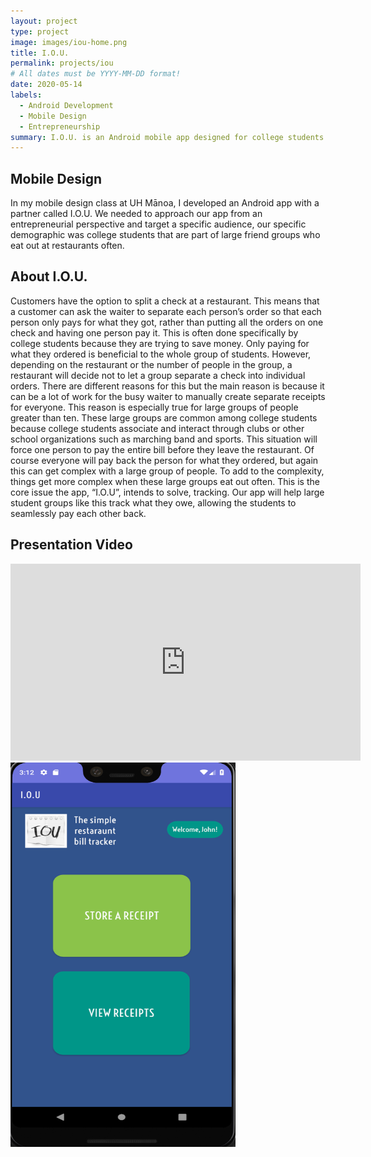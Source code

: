 ```yaml
---
layout: project
type: project
image: images/iou-home.png
title: I.O.U.
permalink: projects/iou
# All dates must be YYYY-MM-DD format!
date: 2020-05-14
labels:
  - Android Development
  - Mobile Design
  - Entrepreneurship
summary: I.O.U. is an Android mobile app designed for college students that often split checks at restaurants. It keeps tabs on how much money each person owes each other.
---
```

## Mobile Design
In my mobile design class at UH Mānoa, I developed an Android app with a partner called I.O.U. We needed to approach our app from an entrepreneurial perspective and target a specific audience, our specific demographic was college students that are part of large friend groups who eat out at restaurants often. 

## About I.O.U.
Customers have the option to split a check at a restaurant. This means that a customer can ask the waiter to separate each person’s order so that each person only pays for what they got, rather than putting all the orders on one check and having one person pay it. This is often done specifically by college students because they are trying to save money. Only paying for what they ordered is beneficial to the whole group of students. However, depending on the restaurant or the number of people in the group, a restaurant will decide not to let a group separate a check into individual orders. There are different reasons for this but the main reason is because it can be a lot of work for the busy waiter to manually create separate receipts for everyone. This reason is especially true for large groups of people greater than ten. These large groups are common among college students because college students associate and interact through clubs or other school organizations such as marching band and sports. This situation will force one person to pay the entire bill before they leave the restaurant. Of course everyone will pay back the person for what they ordered, but again this can get complex with a large group of people. To add to the complexity, things get more complex when these large groups eat out often. This is the core issue the app, “I.O.U”,  intends to solve, tracking. Our app will help large student groups like this track what they owe, allowing the students to seamlessly pay each other back. 

## Presentation Video
<iframe width="560" height="315" src="https://www.youtube.com/embed/yj4pDV237Ow" frameborder="0" allow="accelerometer; autoplay; encrypted-media; gyroscope; picture-in-picture" allowfullscreen></iframe>

<img src="../images/iou-home.png" height="615px" width="360px">







